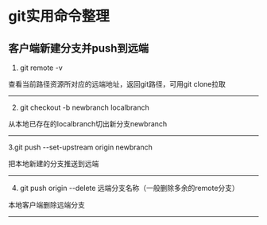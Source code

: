 git实用命令整理  
  ================================
  ## 客户端新建分支并push到远端
  
  1. git remote -v
  
   查看当前路径资源所对应的远端地址，返回git路径，可用git clone拉取
  ***
  
  2. git checkout -b newbranch localbranch
  
  从本地已存在的localbranch切出新分支newbranch
  ***
  
  3.git push --set-upstream origin newbranch
  
  把本地新建的分支推送到远端
  ***
  
  4. git push origin --delete 远端分支名称（一般删除多余的remote分支）

   本地客户端删除远端分支
 ***
 
 
